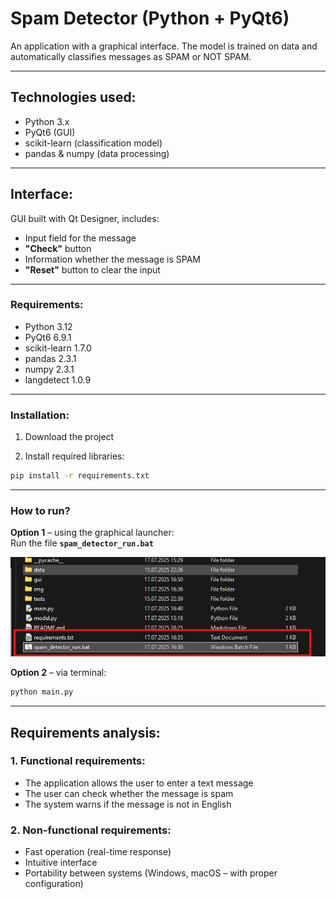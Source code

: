 # Spam Detector (Python + PyQt6)

An application with a graphical interface. The model is trained on data and automatically classifies messages as SPAM or NOT SPAM.

---

## Technologies used:
- Python 3.x  
- PyQt6 (GUI)  
- scikit-learn (classification model)  
- pandas & numpy (data processing)

---

## Interface:
GUI built with Qt Designer, includes:
- Input field for the message  
- **"Check"** button  
- Information whether the message is SPAM  
- **"Reset"** button to clear the input

---

### Requirements:
- Python 3.12  
- PyQt6 6.9.1  
- scikit-learn 1.7.0  
- pandas 2.3.1  
- numpy 2.3.1
- langdetect 1.0.9
---

### Installation:

1. Download the project

2. Install required libraries:
```bash
pip install -r requirements.txt
```

---

### How to run?

**Option 1** – using the graphical launcher:  
Run the file **`spam_detector_run.bat`**

![run_presentation](img/run_presentation.png)

**Option 2** – via terminal:
```bash
python main.py
```

---

## Requirements analysis:

### 1. Functional requirements:

- The application allows the user to enter a text message  
- The user can check whether the message is spam  
- The system warns if the message is not in English

### 2. Non-functional requirements:

- Fast operation (real-time response)  
- Intuitive interface  
- Portability between systems (Windows, macOS – with proper configuration)
